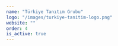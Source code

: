 ```yaml
---
name: "Türkiye Tanıtım Grubu"
logo: "/images/turkiye-tanitim-logo.png"
website: ""
order: 4
is_active: true
---
```

